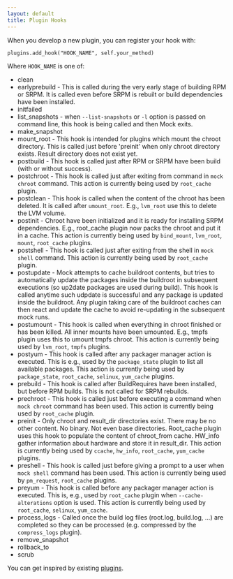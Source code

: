 ```yaml
---
layout: default
title: Plugin Hooks
---
```


When you develop a new plugin, you can register your hook with:

    plugins.add_hook("HOOK_NAME", self.your_method)

Where `HOOK_NAME` is one of:

* clean
* earlyprebuild - This is called during the very early stage of building RPM or SRPM. It is called even before SRPM is rebuilt or build dependencies have been installed.
* initfailed
* list_snapshots - when `--list-snapshots` or `-l` option is passed on command line, this hook is being called and then Mock exits.
* make_snapshot
* mount_root - This hook is intended for plugins which mount the chroot directory. This is called just before 'preinit' when only chroot directory exists. Result directory does not exist yet.
* postbuild - This hook is called just after RPM or SRPM have been build (with or without success).
* postchroot - This hook is called just after exiting from command in `mock chroot` command. This action is currently being used by `root_cache` plugin.
* postclean - This hook is called when the content of the chroot has been deleted. It is called after `umount_root`.  E.g., `lvm_root` use this to delete the LVM volume.
* postinit - Chroot have been initialized and it is ready for installing SRPM dependencies. E.g., root_cache plugin now packs the chroot and put it in a cache. This action is currently being used by `bind_mount`, `lvm_root`, `mount`, `root_cache` plugins.
* postshell - This hook is called just after exiting from the shell in `mock shell` command. This action is currently being used by `root_cache` plugin.
* postupdate - Mock attempts to cache buildroot contents, but tries to automatically update the packages inside the buildroot in subsequent executions (so up2date packages are used during build). This hook is called anytime such udpdate is successful and any package is updated inside the buildroot.  Any plugin taking care of the buildroot caches can then react and update the cache to avoid re-updating in the subsequent mock runs.
* postumount - This hook is called when everything in chroot finished or has been killed. All inner mounts have been umounted. E.g., tmpfs plugin uses this to umount tmpfs chroot. This action is currently being used by `lvm_root`, `tmpfs` plugins.
* postyum - This hook is called after any packager manager action is executed. This is e.g., used by the `package_state` plugin to list all available packages. This action is currently being used by `package_state`, `root_cache`, `selinux`, `yum_cache` plugins.
* prebuild - This hook is called after BuildRequires have been installed, but before RPM builds. This is not called for SRPM rebuilds.
* prechroot - This hook is called just before executing a command when `mock chroot` command has been used. This action is currently being used by `root_cache` plugin.
* preinit - Only chroot and result_dir directories exist. There may be no other content. No binary. Not even base directories. Root_cache plugin uses this hook to populate the content of chroot_from cache. HW_info gather information about hardware and store it in result_dir. This action is currently being used by `ccache`, `hw_info`, `root_cache`, `yum_cache` plugins.
* preshell - This hook is called just before giving a prompt to a user when `mock shell` command has been used. This action is currently being used by `pm_request`, `root_cache` plugins.
* preyum - This hook is called before any packager manager action is executed. This is, e.g., used by `root_cache` plugin when `--cache-alterations` option is used. This action is currently being used by `root_cache`, `selinux`, `yum_cache`.
* process_logs - Called once the build log files (root.log, build.log, ...) are completed so they can be processed (e.g. compressed by the `compress_logs` plugin).
* remove_snapshot
* rollback_to
* scrub

You can get inspired by existing [plugins](https://github.com/rpm-software-management/mock/tree/master/mock/py/mockbuild/plugins).

